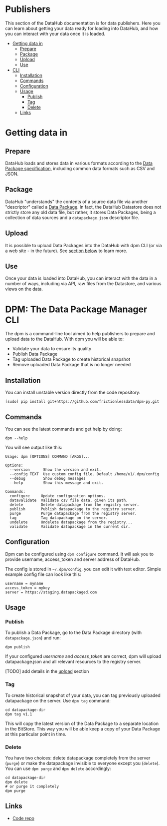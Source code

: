 # Publishers

This section of the DataHub documentation is for data publishers. Here you can learn about getting your data ready for loading into DataHub, and how you can interact with your data once it is loaded.

- [Getting data in](#getting-data-in)
    - [Prepare](#prepare)
    - [Package](#package)
    - [Upload](#upload)
    - [Use](#use)
- [CLI](#dpm-the-data-package-manager-cli)
    - [Installation](#installation)
    - [Commands](#commands)
    - [Configuration](#configuration)
    - [Usage](#usage)
        - [Publish](#publish)
        - [Tag](#tag)
        - [Delete](#delete)
  - [Links](#links)

# Getting data in

## Prepare

DataHub loads and stores data in various formats according to the [Data Package specification](http://specs.frictionlessdata.io/), including common data formats such as CSV and JSON.

## Package

DataHub "understands" the contents of a source data file via another "descriptor" called a [Data Package](http://specs.frictionlessdata.io/). In fact, the DataHub Datastore does not strictly store any old data file, but rather, it stores Data Packages, being a collection of data sources and a `datapackage.json` descriptor file.

## Upload

It is possible to upload Data Packages into the DataHub with dpm CLI (or via a web site - in the future). See [section below](#dpm-the-data-package-manager-cli) to learn more.

## Use

Once your data is loaded into DataHub, you can interact with the data in a number of ways, including via API, raw files from the Datastore, and various views on the data.

# DPM: The Data Package Manager CLI

The dpm is a command-line tool aimed to help publishers to prepare and upload data to the DataHub. With dpm you will be able to:

* Validate your data to ensure its quality
* Publish Data Package
* Tag uploaded Data Package to create historical snapshot
* Remove uploaded Data Package that is no longer needed

## Installation

You can install unstable version directly from the code repository:

```
[sudo] pip install git+https://github.com/frictionlessdata/dpm-py.git
```

## Commands

You can see the latest commands and get help by doing:
```
dpm --help
```
You will see output like this:
```
Usage: dpm [OPTIONS] COMMAND [ARGS]...

Options:
  --version      Show the version and exit.
  --config TEXT  Use custom config file. Default /home/u1/.dpm/config
  --debug        Show debug messages
  --help         Show this message and exit.

Commands:
  configure     Update configuration options.
  datavalidate  Validate csv file data, given its path.
  delete        Delete datapackage from the registry server.
  publish       Publish datapackage to the registry server.
  purge         Purge datapackage from the registry server.
  tag           Tag datapackage on the server.
  undelete      Undelete datapackage from the registry...
  validate      Validate datapackage in the current dir.
```

## Configuration

Dpm can be configured using `dpm configure` command. It will ask you
to provide username, access_token and server address of DataHub.

The config is stored in `~/.dpm/config`, you can edit it with text editor.
Simple example config file can look like this:

```
username = myname
access_token = mykey
server = https://staging.datapackaged.com
```

## Usage

### Publish

To publish a Data Package, go to the Data Package directory (with `datapackage.json`) and
run:
```
dpm publish
```
If your configured *username* and *access_token* are correct, dpm will
upload datapackage.json and all relevant resources to the registry server.

[TODO] add details in the [upload](upload/) section

### Tag

To create historical snapshot of your data, you can tag previously uploaded datapackage on the server. Use `dpm tag` command:
```
cd datapackage-dir
dpm tag v1.1
```
This will copy the latest version of the Data Package to a separate location in the BitStore. This way you will be able keep a copy of your Data Package at this particular point in time.

### Delete

You have two choices: delete datapackage completely from the server (`purge`) or make the datapackage invisible to everyone except you (`delete`). You can use `dpm purge` and `dpm delete` accordingly:
```
cd datapackage-dir
dpm delete
# or purge it completely
dpm purge
```

## Links

- [Code repo](https://github.com/frictionlessdata/dpm-py)
